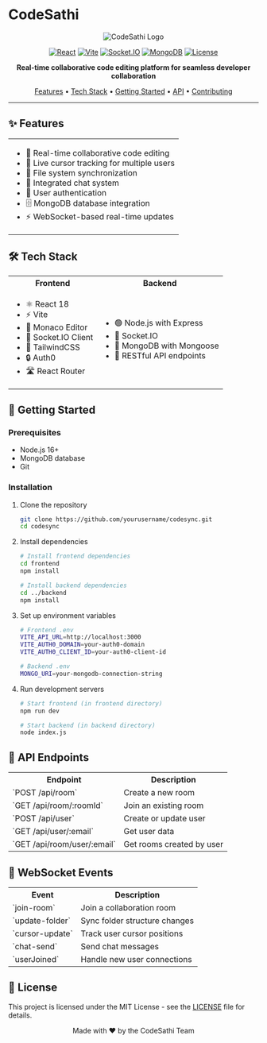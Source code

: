 # CodeSathi

<div align="center">

![CodeSathi Logo](pfronend/public/icon.png)

[![React](https://img.shields.io/badge/React-18-blue?logo=react)](https://reactjs.org/)
[![Vite](https://img.shields.io/badge/Vite-Latest-646CFF?logo=vite)](https://vitejs.dev/)
[![Socket.IO](https://img.shields.io/badge/Socket.IO-Latest-010101?logo=socket.io)](https://socket.io/)
[![MongoDB](https://img.shields.io/badge/MongoDB-Latest-47A248?logo=mongodb)](https://www.mongodb.com/)
[![License](https://img.shields.io/badge/License-MIT-green.svg)](LICENSE)

<p align="center">
  <strong>Real-time collaborative code editing platform for seamless developer collaboration</strong>
</p>

<p align="center">
  <a href="#features">Features</a> •
  <a href="#tech-stack">Tech Stack</a> •
  <a href="#getting-started">Getting Started</a> •
  <a href="#api-endpoints">API</a> •
  <a href="#contributing">Contributing</a>
</p>

</div>

---

## ✨ Features

<div align="center">
<table>
<tr>
<td>

- 🔄 Real-time collaborative code editing
- 👥 Live cursor tracking for multiple users
- 📁 File system synchronization
- 💬 Integrated chat system
- 🔐 User authentication
- 🗄️ MongoDB database integration
- ⚡ WebSocket-based real-time updates

</td>
</tr>
</table>
</div>

## 🛠️ Tech Stack

<div align="center">
<table>
<tr>
<th>Frontend</th>
<th>Backend</th>
</tr>
<tr>
<td>

- ⚛️ React 18
- ⚡ Vite
- 📝 Monaco Editor
- 🔌 Socket.IO Client
- 🎨 TailwindCSS
- 🔒 Auth0
- 🛣️ React Router

</td>
<td>

- 🟢 Node.js with Express
- 🔌 Socket.IO
- 🍃 MongoDB with Mongoose
- 🔄 RESTful API endpoints

</td>
</tr>
</table>
</div>

## 🚀 Getting Started

### Prerequisites

- Node.js 16+
- MongoDB database
- Git

### Installation

1. Clone the repository
   ```bash
   git clone https://github.com/yourusername/codesync.git
   cd codesync
   ```

2. Install dependencies
   ```bash
   # Install frontend dependencies
   cd frontend
   npm install

   # Install backend dependencies
   cd ../backend
   npm install
   ```

3. Set up environment variables
   ```bash
   # Frontend .env
   VITE_API_URL=http://localhost:3000
   VITE_AUTH0_DOMAIN=your-auth0-domain
   VITE_AUTH0_CLIENT_ID=your-auth0-client-id

   # Backend .env
   MONGO_URI=your-mongodb-connection-string
   ```

4. Run development servers
   ```bash
   # Start frontend (in frontend directory)
   npm run dev

   # Start backend (in backend directory)
   node index.js
   ```

## 🔄 API Endpoints

<div align="center">
<table>
<tr>
<th>Endpoint</th>
<th>Description</th>
</tr>
<tr><td>`POST /api/room`</td><td>Create a new room</td></tr>
<tr><td>`GET /api/room/:roomId`</td><td>Join an existing room</td></tr>
<tr><td>`POST /api/user`</td><td>Create or update user</td></tr>
<tr><td>`GET /api/user/:email`</td><td>Get user data</td></tr>
<tr><td>`GET /api/room/user/:email`</td><td>Get rooms created by user</td></tr>
</table>
</div>

## 🔌 WebSocket Events

<div align="center">
<table>
<tr>
<th>Event</th>
<th>Description</th>
</tr>
<tr><td>`join-room`</td><td>Join a collaboration room</td></tr>
<tr><td>`update-folder`</td><td>Sync folder structure changes</td></tr>
<tr><td>`cursor-update`</td><td>Track user cursor positions</td></tr>
<tr><td>`chat-send`</td><td>Send chat messages</td></tr>
<tr><td>`userJoined`</td><td>Handle new user connections</td></tr>
</table>
</div>

## 📝 License

This project is licensed under the MIT License - see the [LICENSE](LICENSE) file for details.

<div align="center">

Made with ❤️ by the CodeSathi Team

</div>
